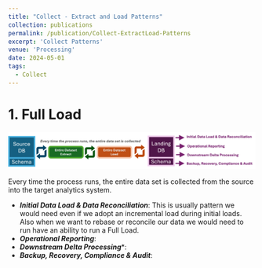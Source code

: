 ```yaml
---
title: "Collect - Extract and Load Patterns"
collection: publications
permalink: /publication/Collect-ExtractLoad-Patterns
excerpt: 'Collect Patterns'
venue: 'Processing'
date: 2024-05-01
tags:
  - Collect
---
```


# 1. Full Load

<img width="612" alt="image" src="/images/portfolio/FullLoadPattern.png">

Every time the process runs, the entire data set is collected from the source into the target analytics system. 
* ***Initial Data Load & Data Reconciliation***: This is usually pattern we would need even if we adopt an incremental load during initial loads. Also when we want to rebase or reconcile our data we would need to run have an ability to run a Full Load.
* ***Operational Reporting***:
* ***Downstream Delta Processing****:
* ***Backup, Recovery, Compliance & Audit***:
